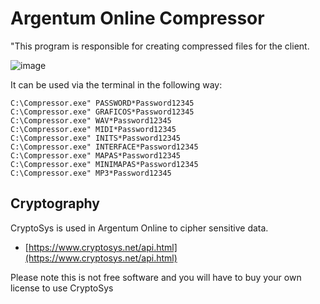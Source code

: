 # Argentum Online Compressor

"This program is responsible for creating compressed files for the client.

![image](https://github.com/ao-org/argentum20-compressor/assets/5874806/7c312a51-0c3a-46c5-bd45-135af281ee13)

It can be used via the terminal in the following way:

```
C:\Compressor.exe" PASSWORD*Password12345 
C:\Compressor.exe" GRAFICOS*Password12345 
C:\Compressor.exe" WAV*Password12345 
C:\Compressor.exe" MIDI*Password12345 
C:\Compressor.exe" INITS*Password12345 
C:\Compressor.exe" INTERFACE*Password12345 
C:\Compressor.exe" MAPAS*Password12345 
C:\Compressor.exe" MINIMAPAS*Password12345
C:\Compressor.exe" MP3*Password12345 
```

## Cryptography
CryptoSys is used in Argentum Online to cipher sensitive data.

- [https://www.cryptosys.net/api.html](https://www.cryptosys.net/api.html)

Please note this is not free software and you will have to buy your own license to use CryptoSys
